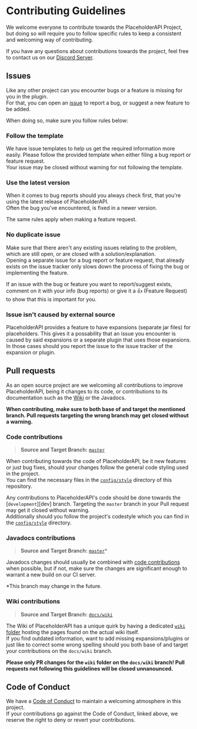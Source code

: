 [issue]: https://github.com/PlaceholderAPI/PlaceholderAPI/issues/new
[discord]: https://helpch.at/discord
[code of conduct]: https://github.com/PlaceholderAPI/PlaceholderAPI/blob/master/CODE_OF_CONDUCT.md
[wiki]: https://github.com/PlaceholderAPI/PlaceholderAPI/blob/docs/wiki/wiki
[master]: https://github.com/PlaceholderAPI/PlaceholderAPI/tree/master
[docs-wiki]: https://github.com/PlaceholderAPI/PlaceholderAPI/tree/docs/wiki
[style]: https://github.com/PlaceholderAPI/PlaceholderAPI/tree/master/config/style

# Contributing Guidelines
We welcome everyone to contribute towards the PlaceholderAPI Project, but doing so will require you to follow specific rules to keep a consistent and welcoming way of contributing.

If you have any questions about contributions towards the project, feel free to contact us on our [Discord Server][discord].

## Issues
Like any other project can you encounter bugs or a feature is missing for you in the plugin.  
For that, you can open an [issue] to report a bug, or suggest a new feature to be added.

When doing so, make sure you follow rules below:

### Follow the template
We have issue templates to help us get the required information more easily. Please follow the provided template when either filing a bug report or feature request.  
Your issue may be closed without warning for not following the template.

### Use the latest version
When it comes to bug reports should you always check first, that you're using the latest release of PlaceholderAPI.  
Often the bug you've encountered, is fixed in a newer version.

The same rules apply when making a feature request.

### No duplicate issue
Make sure that there aren't any existing issues relating to the problem, which are still open, or are closed with a solution/explanation.  
Opening a separate issue for a bug report or feature request, that already exists on the issue tracker only slows down the process of fixing the bug or implementing the feature.

If an issue with the bug or feature you want to report/suggest exists, comment on it with your info (bug reports) or give it a :thumbsup: (Feature Request) to show that this is important for you.

### Issue isn't caused by external source
PlaceholderAPI provides a feature to have expansions (separate jar files) for placeholders. This gives it a possability that an issue you encounter is caused by said expansions or a separate plugin that uses those expansions.  
In those cases should you report the issue to the issue tracker of the expansion or plugin.

## Pull requests
As an open source project are we welcoming all contributions to improve PlaceholderAPI, being it changes to its code, or contributions to its documentation such as the [Wiki] or the Javadocs.

**When contributing, make sure to both base of and target the mentioned branch. Pull requests targeting the wrong branch may get closed without a warning.**

### Code contributions
> **Source and Target Branch:** [`master`][master]

When contributing towards the code of PlaceholderAPI, be it new features or just bug fixes, should your changes follow the general code styling used in the project.  
You can find the necessary files in the [`config/style`][style] directory of this repository.

Any contributions to PlaceholderAPI's code should be done towards the [`development`][dev] branch. Targeting the `master` branch in your Pull request may get it closed without warning.  
Additionally should you follow the project's codestyle which you can find in the [`config/style`][style] directory.

### Javadocs contributions
> **Source and Target Branch:** [`master`][master]*

Javadocs changes should usually be combined with [code contributions](#code-contributions) when possible, but if not, make sure the changes are significant enough to warrant a new build on our CI server.

\*This branch may change in the future.

### Wiki contributions
> **Source and Target Branch:** [`docs/wiki`][docs-wiki]

The Wiki of PlaceholderAPI has a unique quirk by having a dedicated [`wiki` folder][wiki] hosting the pages found on the actual wiki itself.  
If you find outdated information, want to add missing expansions/plugins or just like to correct some wrong spelling should you both base of and target your contributions on the `docs/wiki` branch.

**Please only PR changes for the `wiki` folder on the `docs/wiki` branch! Pull requests not following this guidelines will be closed unnanounced.**

## Code of Conduct
We have a [Code of Conduct] to maintain a welcoming atmosphere in this project.  
If your contributions go against the Code of Conduct, linked above, we reserve the right to deny or revert your contributions.
